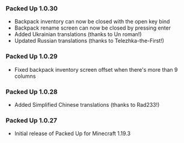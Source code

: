 ### Packed Up 1.0.30
- Backpack inventory can now be closed with the open key bind
- Backpack rename screen can now be closed by pressing enter
- Added Ukrainian translations (thanks to Un roman!)
- Updated Russian translations (thanks to Telezhka-the-First!)

### Packed Up 1.0.29
- Fixed backpack inventory screen offset when there's more than 9 columns

### Packed Up 1.0.28
- Added Simplified Chinese translations (thanks to Rad233!)

### Packed Up 1.0.27
- Initial release of Packed Up for Minecraft 1.19.3
